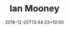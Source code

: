 ---
title: "Ian Mooney"
date: 2018-12-20T13:44:23+10:00
draft: false
promoted: ''
jobtitle: "Ruby on Rails Developer (4.5 years)"
weight: 4.5
---